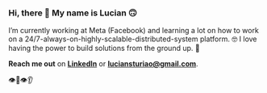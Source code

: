 ### Hi, there 👋 My name is Lucian 🙃

I’m currently working at Meta (Facebook) and learning a lot on how to work on a 24/7-always-on-highly-scalable-distributed-system platform. 🤓
I love having the power to build solutions from the ground up. 🚀

**Reach me out** on **[LinkedIn](linkedin.com/in/luciansturiao)** or **luciansturiao@gmail.com**. 

👁👃👁👂

<!--
**luciansr/luciansr** is a ✨ _special_ ✨ repository because its `README.md` (this file) appears on your GitHub profile.

Here are some ideas to get you started:

- 🔭 I’m currently working on ...
- 🌱 I’m currently learning ...
- 👯 I’m looking to collaborate on ...
- 🤔 I’m looking for help with ...
- 💬 Ask me about ...
- 📫 How to reach me: ...
- 😄 Pronouns: ...
- ⚡ Fun fact: ...


- ⚡ Fun fact: at a time of my life I've had two motorcycles at the same time 🤔
              Probably it was not a good ideia, I know 
-->
